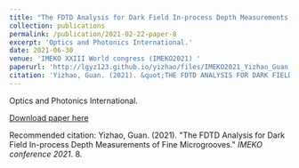 ```yaml
---
title: "The FDTD Analysis for Dark Field In-process Depth Measurements of Fine Microgrooves"
collection: publications
permalink: /publication/2021-02-22-paper-8
excerpt: 'Optics and Photonics International.'
date: 2021-06-30
venue: 'IMEKO XXIII World congress (IMEKO2021) '
paperurl: 'http://lgyz123.github.io/yizhao/files/IMEKO2021_Yizhao_Guan.pdf'
citation: 'Yizhao, Guan. (2021). &quot;THE FDTD ANALYSIS FOR DARK FIELD IN-PROCESS DEPTH MEASUREMENTS OF FINE MICROGROOVES.&quot; <i>IMEKO conference </i>. 8.'
---
```

Optics and Photonics International.

[Download paper here](http://lgyz123.github.io/yizhao/files/IMEKO2021_Yizhao_Guan.pdf)

Recommended citation: Yizhao, Guan. (2021). "The FDTD Analysis for Dark Field In-process Depth Measurements of Fine Microgrooves." <i>IMEKO conference 2021</i>. 8.
